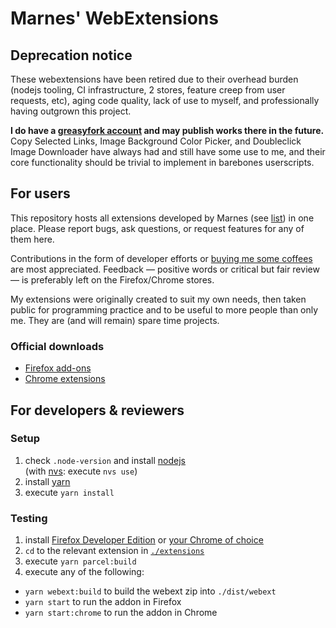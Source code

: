 # Marnes' WebExtensions

## Deprecation notice

These webextensions have been retired due to their overhead burden (nodejs tooling, CI infrastructure, 2 stores, feature creep from user requests, etc), aging code quality, lack of use to myself, and professionally having outgrown this project.

**I do have a [greasyfork account](https://greasyfork.org/en/users/18593-marnes) and may publish works there in the future.** Copy Selected Links, Image Background Color Picker, and Doubleclick Image Downloader have always had and still have some use to me, and their core functionality should be trivial to implement in barebones userscripts.

## For users

This repository hosts all extensions developed by Marnes (see
[list](./extensions)) in one place. Please report bugs, ask questions, or
request features for any of them here.

Contributions in the form of developer efforts or
[buying me some coffees](https://www.buymeacoffee.com/marnes) are most
appreciated. Feedback — positive words or critical but fair review — is
preferably left on the Firefox/Chrome stores.

My extensions were originally created to suit my own needs, then taken public
for programming practice and to be useful to more people than only me. They are
(and will remain) spare time projects.

### Official downloads

- [Firefox add-ons](https://addons.mozilla.org/en-US/firefox/user/4545060/)
- [Chrome extensions](https://chrome.google.com/webstore/search/Marnes?_category=extensions)

## For developers & reviewers

### Setup

1. check `.node-version` and install [nodejs](https://nodejs.org/)  
   (with [nvs](https://github.com/jasongin/nvs): execute `nvs use`)
2. install [yarn](https://yarnpkg.com/)
3. execute `yarn install`

### Testing

1. install
   [Firefox Developer Edition](https://www.mozilla.org/firefox/developer/) or
   [your Chrome of choice](https://dev.chromium.org/getting-involved/dev-channel)
2. `cd` to the relevant extension in [`./extensions`](./extensions)
3. execute `yarn parcel:build`
4. execute any of the following:

- `yarn webext:build` to build the webext zip into `./dist/webext`
- `yarn start` to run the addon in Firefox
- `yarn start:chrome` to run the addon in Chrome
